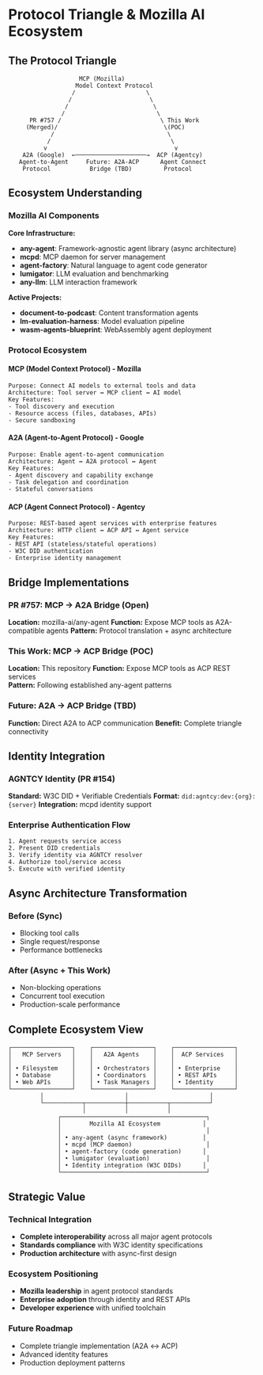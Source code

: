 # Protocol Triangle & Mozilla AI Ecosystem

## The Protocol Triangle

```
                    MCP (Mozilla)
                   Model Context Protocol
                  /                    \
                 /                      \
                /                        \
               /                          \
      PR #757 /                            \ This Work
     (Merged)/                              \(POC)
            /                                \
           /                                  \
          v                                    v
    A2A (Google)  ←────────────────────→  ACP (Agentcy)
   Agent-to-Agent     Future: A2A-ACP      Agent Connect
    Protocol           Bridge (TBD)         Protocol
```

## Ecosystem Understanding

### Mozilla AI Components

**Core Infrastructure:**
- **any-agent**: Framework-agnostic agent library (async architecture)
- **mcpd**: MCP daemon for server management
- **agent-factory**: Natural language to agent code generator
- **lumigator**: LLM evaluation and benchmarking
- **any-llm**: LLM interaction framework

**Active Projects:**
- **document-to-podcast**: Content transformation agents
- **lm-evaluation-harness**: Model evaluation pipeline
- **wasm-agents-blueprint**: WebAssembly agent deployment

### Protocol Ecosystem

#### MCP (Model Context Protocol) - Mozilla
```
Purpose: Connect AI models to external tools and data
Architecture: Tool server ↔ MCP client ↔ AI model
Key Features:
- Tool discovery and execution
- Resource access (files, databases, APIs)
- Secure sandboxing
```

#### A2A (Agent-to-Agent Protocol) - Google
```
Purpose: Enable agent-to-agent communication
Architecture: Agent ↔ A2A protocol ↔ Agent
Key Features:
- Agent discovery and capability exchange
- Task delegation and coordination
- Stateful conversations
```

#### ACP (Agent Connect Protocol) - Agentcy
```
Purpose: REST-based agent services with enterprise features
Architecture: HTTP client ↔ ACP API ↔ Agent service
Key Features:
- REST API (stateless/stateful operations)
- W3C DID authentication
- Enterprise identity management
```

## Bridge Implementations

### PR #757: MCP → A2A Bridge (Open)
**Location:** mozilla-ai/any-agent
**Function:** Expose MCP tools as A2A-compatible agents
**Pattern:** Protocol translation + async architecture

### This Work: MCP → ACP Bridge (POC)
**Location:** This repository
**Function:** Expose MCP tools as ACP REST services  
**Pattern:** Following established any-agent patterns

### Future: A2A → ACP Bridge (TBD)
**Function:** Direct A2A to ACP communication
**Benefit:** Complete triangle connectivity

## Identity Integration

### AGNTCY Identity (PR #154)
**Standard:** W3C DID + Verifiable Credentials
**Format:** `did:agntcy:dev:{org}:{server}`
**Integration:** mcpd identity support

### Enterprise Authentication Flow
```
1. Agent requests service access
2. Present DID credentials
3. Verify identity via AGNTCY resolver
4. Authorize tool/service access
5. Execute with verified identity
```

## Async Architecture Transformation

### Before (Sync)
- Blocking tool calls
- Single request/response
- Performance bottlenecks

### After (Async + This Work)
- Non-blocking operations
- Concurrent tool execution
- Production-scale performance

## Complete Ecosystem View

```
┌─────────────────┐    ┌─────────────────┐    ┌─────────────────┐
│   MCP Servers   │    │   A2A Agents    │    │  ACP Services   │
│                 │    │                 │    │                 │
│ • Filesystem    │    │ • Orchestrators │    │ • Enterprise    │
│ • Database      │    │ • Coordinators  │    │ • REST APIs     │
│ • Web APIs      │    │ • Task Managers │    │ • Identity      │
└─────────────────┘    └─────────────────┘    └─────────────────┘
         │                       │                       │
         └───────────┬───────────┼───────────┬───────────┘
                     │           │           │
              ┌─────────────────────────────────────────┐
              │        Mozilla AI Ecosystem            │
              │                                         │
              │ • any-agent (async framework)          │
              │ • mcpd (MCP daemon)                     │
              │ • agent-factory (code generation)      │
              │ • lumigator (evaluation)                │
              │ • Identity integration (W3C DIDs)      │
              └─────────────────────────────────────────┘
```

## Strategic Value

### Technical Integration
- **Complete interoperability** across all major agent protocols
- **Standards compliance** with W3C identity specifications
- **Production architecture** with async-first design

### Ecosystem Positioning
- **Mozilla leadership** in agent protocol standards
- **Enterprise adoption** through identity and REST APIs
- **Developer experience** with unified toolchain

### Future Roadmap
- Complete triangle implementation (A2A ↔ ACP)
- Advanced identity features
- Production deployment patterns
